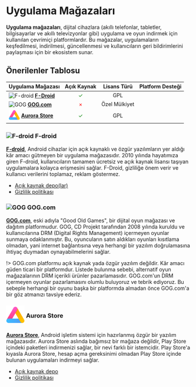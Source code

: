 <!-- NOTLAR
 - Tablo eklemeyi unutmayın
 - Uygun görseller eklemeyi unutmayın.
 - İçerik kuralları ve ekleme yapmak sayfalarını ziyaret edebilirsiniz -->

# Uygulama Mağazaları

**Uygulama mağazaları**, dijital cihazlara (akıllı telefonlar, tabletler, bilgisayarlar ve akıllı televizyonlar gibi) uygulama ve oyun indirmek için kullanılan çevrimiçi platformlardır. Bu mağazalar, uygulamaların keşfedilmesi, indirilmesi, güncellenmesi ve kullanıcıların geri bildirimlerini paylaşması için bir ekosistem sunar.

## Önerilenler Tablosu

| Uygulama Mağazası | Açık Kaynak | Lisans Türü | Platform Desteği |
| --- | :---: | :---: | :---: |
| <span style="display: inline-block; vertical-align: middle;"><img src="docs/images/f-droid.png" alt="F-droid" style="width: 30px; height: 30px;"> </span> <span style="display: inline-block; vertical-align: middle;"> **[F-Droid](https://f-droid.org/)** | <span style="color: green;">✓</span> | GPL | <i class="fa-brands fa-android"></i> |
| <span style="display: inline-block; vertical-align: middle;"><img src="docs/images/gog.png" alt="GOG" style="width: 30px; height: 30px;"> </span> <span style="display: inline-block; vertical-align: middle;"> **[GOG.com](https://www.gog.com/)** | <span style="color: red;">×</span> | Özel Mülkiyet | <i class="fa-brands fa-windows"></i> <i class="fa-brands fa-apple"></i> <i class="fa-brands fa-linux"></i> |
| <span style="display: inline-block; vertical-align: middle;"><img src="docs/images/aurorastore.png" alt="Aurora Store" style="width: 30px; height: 30px;"> </span> <span style="display: inline-block; vertical-align: middle;"> **[Aurora Store]([https://aurorastore.org)** | <span style="color: green;">✓</span> | GPL | <i class="fa-brands fa-android"></i> |

### <span style="display: inline-block; vertical-align: middle;"><img src="docs/images/f-droid.png" alt="F-droid" style="width: 50px; height: 50px;"> </span> <span style="display: inline-block; vertical-align: middle;"> F-droid

[**F-droid**](https://f-droid.org/), Android cihazlar için açık kaynaklı ve özgür yazılımların yer aldığı kâr amacı gütmeyen bir uygulama mağazasıdır. 2010 yılında hayatımıza giren F-droid, kullanıcıların tamamen ücretsiz ve açık kaynak lisansı taşıyan uygulamalara kolayca erişmesini sağlar. F-Droid, gizliliğe önem verir ve kullanıcı verilerini toplamaz, reklam göstermez.

- [Açık kaynak depo(lar)](https://github.com/f-droid)
- [Gizlilik politikası](https://f-droid.org/about/)

### <span style="display: inline-block; vertical-align: middle;"><img src="docs/images/gog.png" alt="GOG" style="width: 50px; height: 50px;"> </span> <span style="display: inline-block; vertical-align: middle;">GOG.com

[**GOG.com**](https://www.gog.com/), eski adıyla "Good Old Games", bir dijital oyun mağazası ve dağıtım platformudur. GOG, CD Projekt tarafından 2008 yılında kuruldu ve kullanıcılarına DRM (Digital Rights Management) içermeyen oyunlar sunmaya odaklanmıştır. Bu, oyuncuların satın aldıkları oyunları kısıtlama olmadan, yani internet bağlantısına veya herhangi bir yazılım doğrulamasına ihtiyaç duymadan oynayabilmelerini sağlar.

!> GOG.com platformu açık kaynak yada özgür yazılım değildir. Kâr amacı güden ticari bir platformdur. Listede bulunma sebebi, alternatif oyun mağazalarının DRM içerikli ürünler pazarlamasıdır. GOG.com'un DRM içermeyen oyunlar pazarlamasını olumlu buluyoruz ve tebrik ediyoruz. Bu sebeple herhangi bir oyunu başka bir platformda almadan önce GOG.com'a bir göz atmanızı tavsiye ederiz.

### <span style="display: inline-block; vertical-align: middle;"><img src="docs/images/aurorastore.png" alt="Aurora Store" style="width: 50px; height: 50px;"> </span> <span style="display: inline-block; vertical-align: middle;"> Aurora Store

[**Aurora Store**]([https://aurorastore.org), Android işletim sistemi için hazırlanmış özgür bir yazılım mağazasıdır. Aurora Store aslında bağımsız bir mağaza değildir, Play Store içindeki paketleri indirmenizi sağlar, bir nevi farklı bir istemcidir. Play Store'a kıyasla Aurora Store, hesap açma gereksinimi olmadan Play Store içinde bulunan uygulamaları indirmeyi sağlar.

- [Açık kaynak depo](https://gitlab.com/AuroraOSS/AuroraStore)
- [Gizlilik politikası](https://gitlab.com/AuroraOSS/AuroraStore/-/blob/master/POLICY.md?ref_type=heads)
